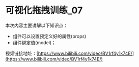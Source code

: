 # 可视化拖拽训练_07

本次内容主要讲解以下知识点：

- 组件可以设置预定义好的属性(props)
- 组件绑定值(model)；

视频链接地址：[https://www.bilibili.com/video/BV1rf4y1k74E/](https://www.bilibili.com/video/BV1rf4y1k74E/)